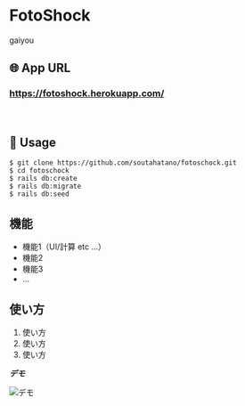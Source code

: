 # FotoShock

gaiyou

## 🌐 App URL
 
### **https://fotoshock.herokuapp.com/**  
　
## 💬 Usage

```
$ git clone https://github.com/soutahatano/fotoschock.git
$ cd fotoschock
$ rails db:create
$ rails db:migrate
$ rails db:seed
```

## 機能
 
- 機能1（UI/計算 etc ...）
- 機能2
- 機能3
- ...

## 使い方
 
1. 使い方
2. 使い方
3. 使い方
 
***デモ***
 
![デモ](https://image-url.gif)
